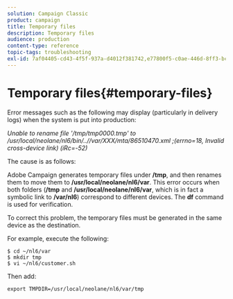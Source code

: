 ```yaml
---
solution: Campaign Classic
product: campaign
title: Temporary files
description: Temporary files
audience: production
content-type: reference
topic-tags: troubleshooting
exl-id: 7af04405-cd43-4f5f-937a-d4012f381742,e77800f5-c0ae-446d-8ff3-bc8a18c97dbd
---
```

# Temporary files{#temporary-files}

Error messages such as the following may display (particularly in delivery logs) when the system is put into production:

*Unable to rename file '/tmp/tmp0000.tmp' to /usr/local/neolane/nl6/bin/..//var/XXX/mta/86510470.xml ;(errno=18, Invalid cross-device link) (iRc=-52)*

The cause is as follows:

Adobe Campaign generates temporary files under **/tmp**, and then renames them to move them to **/usr/local/neolane/nl6/var**. This error occurs when both folders (**/tmp** and **/usr/local/neolane/nl6/var**, which is in fact a symbolic link to **/var/nl6**) correspond to different devices. The **df** command is used for verification.

To correct this problem, the temporary files must be generated in the same device as the destination.

For example, execute the following:

```
$ cd ~/nl6/var
$ mkdir tmp
$ vi ~/nl6/customer.sh
```

Then add:

```
export TMPDIR=/usr/local/neolane/nl6/var/tmp 
```
